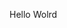 Hello Wolrd























































































































































































































































































































































































































































































































































































































































































































































































































































































































































































































































































































































































































































































































































































































































































































































































































































































































































































































































































































































































































































































































































































































